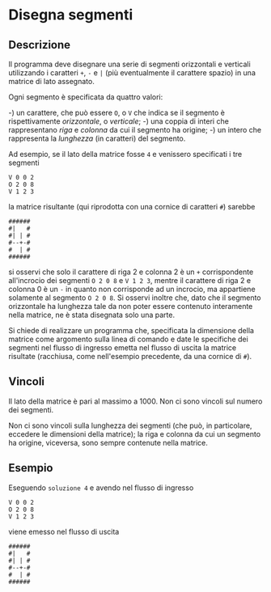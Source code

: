 Disegna segmenti
================

Descrizione
-----------

Il programma deve disegnare una serie di segmenti orizzontali e verticali
utilizzando i caratteri `+`, `-` e `|` (più eventualmente il carattere spazio)
in una matrice di lato assegnato.

Ogni segmento è specificata da quattro valori:

-) un carattere, che può essere `O`, o `V` che indica se il segmento è
   rispettivamente *orizzontale*, o *verticale*;
-) una coppia di interi che rappresentano *riga* e *colonna* da cui il segmento
   ha origine;
-) un intero che rappresenta la *lunghezza* (in caratteri) del segmento.

Ad esempio, se il lato della matrice fosse `4` e venissero specificati i tre
segmenti

    V 0 0 2
    O 2 0 8
    V 1 2 3

la matrice risultante (qui riprodotta con una cornice di caratteri `#`) sarebbe

    ######
    #|   #
    #| | #
    #--+-#
    #  | #
    ######

si osservi che solo il carattere di riga 2 e colonna 2 è un `+` corrispondente
all'incrocio dei segmenti `O 2 0 8` e `V 1 2 3`, mentre il carattere di riga 2
e colonna 0 è un `-` in quanto non corrisponde ad un incrocio, ma appartiene
solamente al segmento `O 2 0 8`. Si osservi inoltre che, dato che il segmento
orizzontale ha lunghezza tale da non poter essere contenuto interamente nella
matrice, ne è stata disegnata solo una parte.

Si chiede di realizzare un programma che, specificata la dimensione della
matrice come argomento sulla linea di comando e date le specifiche dei segmenti
nel flusso di ingresso emetta nel flusso di uscita la matrice risultate
(racchiusa, come nell'esempio precedente, da una cornice di `#`).

Vincoli
-------

Il lato della matrice è pari al massimo a 1000. Non ci sono vincoli sul numero
dei segmenti.

Non ci sono vincoli sulla lunghezza dei segmenti (che può, in particolare,
eccedere le dimensioni della matrice); la riga e colonna da cui un segmento ha
origine, viceversa, sono sempre contenute nella matrice.

Esempio
-------

Eseguendo `soluzione 4` e avendo nel flusso di ingresso

    V 0 0 2
    O 2 0 8
    V 1 2 3

viene emesso nel flusso di uscita

    ######
    #|   #
    #| | #
    #--+-#
    #  | #
    ######
